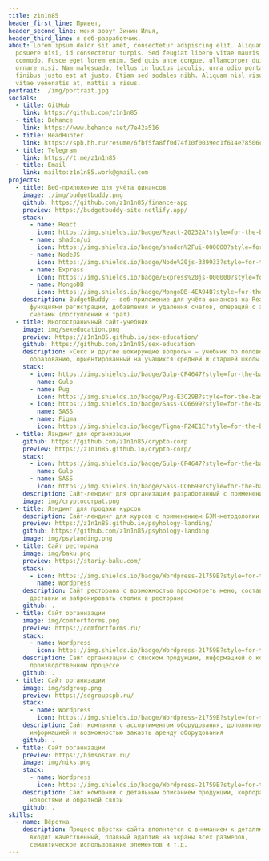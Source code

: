 ```yaml
---
title: z1n1n85
header_first_line: Привет,
header_second_line: меня зовут Зинин Илья,
header_third_line: я веб-разработчик.
about: Lorem ipsum dolor sit amet, consectetur adipiscing elit. Aliquam a
  posuere nisi, id consectetur turpis. Sed feugiat libero vitae mauris tincidunt
  commodo. Fusce eget lorem enim. Sed quis ante congue, ullamcorper dui et,
  ornare nisi. Nam malesuada, tellus in luctus iaculis, urna odio porta ante, ut
  finibus justo est at justo. Etiam sed sodales nibh. Aliquam nisl risus, luctus
  vitae venenatis at, mattis a risus.
portrait: ./img/portrait.jpg
socials:
  - title: GitHub
    link: https://github.com/z1n1n85
  - title: Behance
    link: https://www.behance.net/7e42a516
  - title: HeadHunter
    link: https://spb.hh.ru/resume/6fbf5fa8ff0d74f10f0039ed1f614e78506c66
  - title: Telegram
    link: https://t.me/z1n1n85
  - title: Email
    link: mailto:z1n1n85.work@gmail.com
projects:
  - title: Веб-приложение для учёта финансов
    image: ./img/budgetbuddy.png
    github: https://github.com/z1n1n85/finance-app
    preview: https://budgetbuddy-site.netlify.app/
    stack:
      - name: React
        icon: https://img.shields.io/badge/React-20232A?style=for-the-badge&logo=react&logoColor=61DAFB
      - name: shadcn/ui
        icon: https://img.shields.io/badge/shadcn%2Fui-000000?style=for-the-badge&logo=shadcnui&logoColor=white
      - name: NodeJS
        icon: https://img.shields.io/badge/Node%20js-339933?style=for-the-badge&logo=nodedotjs&logoColor=white
      - name: Express
        icon: https://img.shields.io/badge/Express%20js-000000?style=for-the-badge&logo=express&logoColor=white
      - name: MongoDB
        icon: https://img.shields.io/badge/MongoDB-4EA94B?style=for-the-badge&logo=mongodb&logoColor=white
    description: BudgetBuddy — веб-приложение для учёта финансов на React и NodeJS с
      функциями регистрации, добавления и удаления счетов, операций с этими
      счетами (поступлений и трат).
  - title: Многостраничный сайт-учебник
    image: img/sexeducation.png
    preview: https://z1n1n85.github.io/sex-education/
    github: https://github.com/z1n1n85/sex-education
    description: «Секс и другие шокирующие вопросы» — учебник по половому
      образованию, ориентированный на учащихся средней и старшей школы.
    stack:
      - icon: https://img.shields.io/badge/Gulp-CF4647?style=for-the-badge&logo=gulp&logoColor=white
        name: Gulp
      - name: Pug
        icon: https://img.shields.io/badge/Pug-E3C29B?style=for-the-badge&logo=pug&logoColor=black
      - icon: https://img.shields.io/badge/Sass-CC6699?style=for-the-badge&logo=sass&logoColor=white
        name: SASS
      - name: Figma
        icon: https://img.shields.io/badge/Figma-F24E1E?style=for-the-badge&logo=figma&logoColor=white
  - title: Лэндинг для организации
    github: https://github.com/z1n1n85/crypto-corp
    preview: https://z1n1n85.github.io/crypto-corp/
    stack:
      - icon: https://img.shields.io/badge/Gulp-CF4647?style=for-the-badge&logo=gulp&logoColor=white
        name: Gulp
      - name: SASS
        icon: https://img.shields.io/badge/Sass-CC6699?style=for-the-badge&logo=sass&logoColor=white
    description: Сайт-лендинг для организации разработанный с применением БЭМ-методологии
    image: img/cryptocorpat.png
  - title: Лэндинг для продажи курсов
    description: Сайт-лендинг для курсов с применением БЭМ-методологии
    preview: https://z1n1n85.github.io/psyhology-landing/
    github: https://github.com/z1n1n85/psyhology-landing
    image: img/psylanding.png
  - title: Сайт ресторана
    image: img/baku.png
    preview: https://stariy-baku.com/
    stack:
      - icon: https://img.shields.io/badge/Wordpress-21759B?style=for-the-badge&logo=wordpress&logoColor=white
        name: Wordpress
    description: Сайт ресторана с возможностью просмотреть меню, составить заказ для
      доставки и забронировать столик в ресторане
    github: .
  - title: Сайт организации
    image: img/comfortforms.png
    preview: https://comfortforms.ru/
    stack:
      - name: Wordpress
        icon: https://img.shields.io/badge/Wordpress-21759B?style=for-the-badge&logo=wordpress&logoColor=white
    description: Сайт организации с списком продукции, информацией о компании и
      производственном процессе
    github: .
  - title: Сайт организации
    image: img/sdgroup.png
    preview: https://sdgroupspb.ru/
    stack:
      - name: Wordpress
        icon: https://img.shields.io/badge/Wordpress-21759B?style=for-the-badge&logo=wordpress&logoColor=white
    description: Сайт компании с ассортиментом оборудования, дополнительной
      информацией и возможностью заказть аренду оборудования
    github: .
  - title: Сайт организации
    preview: https://himsostav.ru/
    image: img/niks.png
    stack:
      - name: Wordpress
        icon: https://img.shields.io/badge/Wordpress-21759B?style=for-the-badge&logo=wordpress&logoColor=white
    description: Сайт компании с детальным описанием продукции, корпоративными
      новостями и обратной связи
    github: .
skills:
  - name: Вёрстка
    description: Процесс вёрстки сайта вполняется с вниманием к деталям, в него
      входит качественный, плавный адаптив на экраны всех размеров,
      семантическое использование элементов и т.д.
---
```


